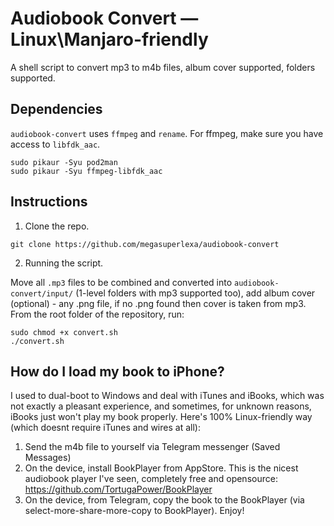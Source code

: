 # Audiobook Convert — Linux\Manjaro-friendly
A shell script to convert mp3 to m4b files, album cover supported, folders supported.

## Dependencies
`audiobook-convert` uses `ffmpeg` and `rename`. For ffmpeg, make sure you have access to `libfdk_aac`.
```shell
sudo pikaur -Syu pod2man
sudo pikaur -Syu ffmpeg-libfdk_aac
```

## Instructions
1. Clone the repo.

```shell
git clone https://github.com/megasuperlexa/audiobook-convert
```

2. Running the script.

Move all `.mp3` files to be combined and converted into `audiobook-convert/input/` (1-level folders with mp3 supported too), add album cover (optional) - any .png file, if no .png found then cover is taken from mp3.
From the root folder of the repository, run:
```shell 
sudo chmod +x convert.sh 
./convert.sh
```

## How do I load my book to iPhone?

I used to dual-boot to Windows and deal with iTunes and iBooks, which was not exactly a pleasant experience, and sometimes, for unknown reasons, iBooks just won't play my book properly. Here's 100% Linux-friendly way (which doesnt require iTunes and wires at all):

1. Send the m4b file to yourself via Telegram messenger (Saved Messages)
2. On the device, install BookPlayer from AppStore. This is the nicest audiobook player I've seen, completely free and opensource: https://github.com/TortugaPower/BookPlayer
3. On the device, from Telegram, copy the book to the BookPlayer (via select-more-share-more-copy to BookPlayer). Enjoy!
